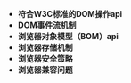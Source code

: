 - **符合W3C标准的DOM操作api**
 - **DOM事件流机制**
 - **浏览器对象模型（BOM）api**
 - **浏览器存储机制**
 - **浏览器安全策略**
 - **浏览器兼容问题**